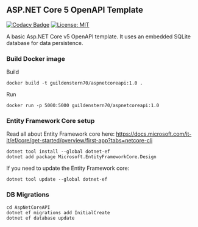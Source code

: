 ## ASP.NET Core 5 OpenAPI Template

[![Codacy Badge](https://app.codacy.com/project/badge/Grade/70514795979e4b64b959068a250bf995)](https://www.codacy.com/gh/guildenstern70/AspNetCoreAPI/dashboard?utm_source=github.com&amp;utm_medium=referral&amp;utm_content=guildenstern70/AspNetCoreAPI&amp;utm_campaign=Badge_Grade)
[![License: MIT](https://img.shields.io/badge/License-MIT-yellow.svg)](https://opensource.org/licenses/MIT)

A basic Asp.NET Core v5 OpenAPI template. It uses an embedded SQLite database for data persistence.

### Build Docker image

Build

    docker build -t guildenstern70/aspnetcoreapi:1.0 .

Run

    docker run -p 5000:5000 guildenstern70/aspnetcoreapi:1.0


### Entity Framework Core setup

Read all about Entity Framework core here:
https://docs.microsoft.com/it-it/ef/core/get-started/overview/first-app?tabs=netcore-cli

    dotnet tool install --global dotnet-ef
    dotnet add package Microsoft.EntityFrameworkCore.Design

If you need to update the Entity Framework core:

    dotnet tool update --global dotnet-ef

### DB Migrations

    cd AspNetCoreAPI
    dotnet ef migrations add InitialCreate
    dotnet ef database update
    
